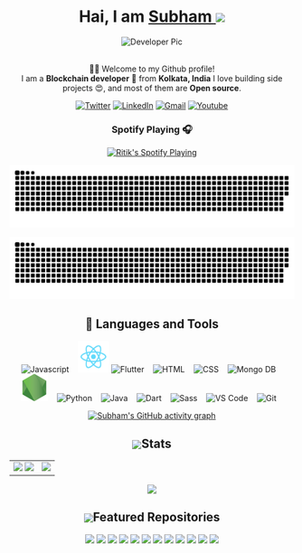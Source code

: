 <div align="center">
    <h1> Hai, I am <a href="https://subham-maity.github.io/subham/" target="_blank">Subham </a> <img
            src="https://media.giphy.com/media/hvRJCLFzcasrR4ia7z/giphy.gif" width="32"></h1>
    <img alt="Developer Pic"
        src="https://github.com/Subham-Maity/subham-maity/blob/master/src/robot.gif?raw=true" width="350"/>
    <br/><br/>
    <p>🙏🏻 Welcome to my Github profile!<br />
        I am a <b>Blockchain developer</b> 🚀 from <b>Kolkata, India</b>
        I love building side projects 😍, and most of them are <b>Open source</b>.  </p>
    <div>
        <a href="https://twitter.com/code_xam" target="_blank"><img alt="Twitter"
                src="https://img.shields.io/badge/twitter-%231DA1F2.svg?&style=for-the-badge&logo=twitter&logoColor=white" /></a>
        <a href="https://www.linkedin.com/in/subham-xam/" target="_blank"><img alt="LinkedIn"
                src="https://img.shields.io/badge/linkedin-%230077B5.svg?&style=for-the-badge&logo=linkedin&logoColor=white" /></a>
        <a href="mailto:maitysubham4041@gmail.com" target="_blank"><img alt="Gmail"
                src="https://img.shields.io/badge/-Gmail-D14836?style=for-the-badge&logo=Gmail&logoColor=white" /></a>
       <a href="https://www.youtube.com/channel/UCztgfCRJci6nx0VPVZcFstw/featured" target="_blank"><img alt="Youtube"
                src="https://img.shields.io/badge/YouTube-FF0000?style=for-the-badge&logo=youtube&logoColor=white" /></a>

        
       
</div>


    
### Spotify Playing 🎧
[<img src="https://githubplaying-srivastavaritik.vercel.app/api/spotify.py" alt="Ritik's Spotify Playing" width="350" />](https://open.spotify.com/user/314ga2uhgreejio6gahh3skgkody)
    
   

<div align="center">
 


![Subham's GitHub activity graph](https://raw.githubusercontent.com/subham-maity/subham-maity/output/github-contribution-grid-snake-sissa.svg#gh-dark-mode-only)
 


![Subham's GitHub activity graph](https://raw.githubusercontent.com/subham-maity/subham-maity/output/github-contribution-grid-snake-sissa-white.svg#gh-light-mode-only)

</div>
<div>
        <h2>🧰 Languages and Tools</h2>
        <p align="center">
            <img src="https://upload.wikimedia.org/wikipedia/commons/9/99/Unofficial_JavaScript_logo_2.svg" width="48"
                alt="Javascript" />&nbsp;&nbsp;&nbsp
            <img src="https://raw.githubusercontent.com/github/explore/80688e429a7d4ef2fca1e82350fe8e3517d3494d/topics/react/react.png"
                alt="React.js" width="55" />
            <img src="https://avatars1.githubusercontent.com/u/14101776?s=200&v=4" alt="Flutter"
                width="48" />&nbsp;&nbsp;&nbsp
            <img src="https://upload.wikimedia.org/wikipedia/commons/6/61/HTML5_logo_and_wordmark.svg" alt="HTML"
                width="48" />&nbsp;&nbsp;&nbsp
            <img src="https://upload.wikimedia.org/wikipedia/commons/d/d5/CSS3_logo_and_wordmark.svg" alt="CSS"
                width="35" />&nbsp;&nbsp;&nbsp
            <img src="https://avatars1.githubusercontent.com/u/45120?s=200&v=4" alt="Mongo DB"
                width="48" />&nbsp;&nbsp;&nbsp
            <img src="https://raw.githubusercontent.com/github/explore/80688e429a7d4ef2fca1e82350fe8e3517d3494d/topics/nodejs/nodejs.png"
                alt="Node.js" width="48" />&nbsp;&nbsp;&nbsp
            <img src="https://upload.wikimedia.org/wikipedia/commons/c/c3/Python-logo-notext.svg" alt="Python"
                width="48" />&nbsp;&nbsp;&nbsp
            <img src="https://cdn.jsdelivr.net/npm/programming-languages-logos@0.0.3/src/java/java_64x64.png" width="48"
                alt="Java" />&nbsp;&nbsp;&nbsp
            <img src="https://avatars1.githubusercontent.com/u/1609975?s=200&v=4" width="48"
                alt="Dart" />&nbsp;&nbsp;&nbsp
            <img src="https://upload.wikimedia.org/wikipedia/commons/9/96/Sass_Logo_Color.svg" alt="Sass"
                width="48" />&nbsp;&nbsp;&nbsp
            <img src="https://upload.wikimedia.org/wikipedia/commons/9/9a/Visual_Studio_Code_1.35_icon.svg" alt="VS Code" width="50" />&nbsp;&nbsp;&nbsp
            <img src="https://upload.wikimedia.org/wikipedia/commons/3/3f/Git_icon.svg" alt="Git"
                width="48" />&nbsp;&nbsp;&nbsp
        </p>
    </div>

[![Subham's GitHub activity graph](https://activity-graph.herokuapp.com/graph?username=Subham-Maity&theme=react-dark)](https://github.com/Subham-Maity)









<!-- ![Amazon AWS](https://img.shields.io/badge/Amazon%20AWS-232F3E?style=flat-square&logo=amazon-aws)
![Microsoft Azure](https://img.shields.io/badge/Microsoft%20Azure-232F7E?style=flat-square&logo=microsoft-azure)
![Google Cloud](https://img.shields.io/badge/Google%20Cloud-black?style=flat-square&logo=google-cloud)
![Docker](https://img.shields.io/badge/-Docker-black?style=flat-square&logo=docker) -->
<!-- ![Postman](https://img.shields.io/badge/Postman-FF6C37?logo=postman&logoColor=white) -->




<div>
    <h2><img align="center" width="35"
            src="https://emojis.slackmojis.com/emojis/images/1531847048/4223/blob-100.gif?1531847048" />Stats</h2>
    
<table>
<tr>
<td>
<img src="https://github-readme-stats.vercel.app/api?username=Subham-Maity&include_all_commits=true&count_private=true&show_icons=true&line_height=20&theme=tokyonight"/>
 <img src="https://github-profile-summary-cards.vercel.app/api/cards/profile-details?username=subham-maity&theme=github_dark&show_icons=true" />
<td><img src="https://github-readme-stats.vercel.app/api/top-langs?username=Subham-Maity&show_icons=true&locale=en&layout=compact&theme=tokyonight" />
</td>
</tr>
</table>
<p align="center">
<img align="center" src="https://github-readme-streak-stats.herokuapp.com/?user=Subham-Maity&theme=tokyonight" />
</p>  
</div>

 <div>
        <h2><img align="center" width="35"
                src="https://emojis.slackmojis.com/emojis/images/1531847048/4223/blob-100.gif?1531847048" />Featured
            Repositories</h2>
        <p align="center">
        <a href="https://github.com/Subham-Maity/twitter-blockchain-web3">
                <img src="https://github-readme-stats.vercel.app/api/pin/?username=Subham-Maity&repo=twitter-blockchain-web3&theme=tokyonight" /></a>    
<a href="https://github.com/Subham-Maity/textutils">
                <img src="https://github-readme-stats.vercel.app/api/pin/?username=Subham-Maity&repo=textutils&theme=tokyonight" /></a>
<a href="https://github.com/Subham-Maity/hostel-management-system">
                <img src="https://github-readme-stats.vercel.app/api/pin/?username=Subham-Maity&repo=hostel-management-system&theme=tokyonight" /></a>
<a href="https://github.com/Subham-Maity/RandomSentenceGenerator">
                <img src="https://github-readme-stats.vercel.app/api/pin/?username=Subham-Maity&repo=RandomSentenceGenerator&theme=tokyonight" /></a>
<a href="https://github.com/Subham-Maity/xamnewz">
                <img src="https://github-readme-stats.vercel.app/api/pin/?username=Subham-Maity&repo=xamnewz&theme=tokyonight" /></a>
<a href="https://github.com/Subham-Maity/cryptoapp">
                <img src="https://github-readme-stats.vercel.app/api/pin/?username=Subham-Maity&repo=cryptoapp&theme=tokyonight" /></a>
<a href="https://github.com/Subham-Maity/Android-Basic-Apps-Java">
                <img src="https://github-readme-stats.vercel.app/api/pin/?username=Subham-Maity&repo=Android-Basic-Apps-Java&theme=tokyonight" /></a>
<a href="https://github.com/Subham-Maity/Blockchain-Book-vol2">
                <img src="https://github-readme-stats.vercel.app/api/pin/?username=Subham-Maity&repo=Blockchain-Book-vol2&theme=tokyonight" /></a>
<a href="https://github.com/Subham-Maity/solidity-tutorial">
                <img src="https://github-readme-stats.vercel.app/api/pin/?username=Subham-Maity&repo=solidity-tutorial&theme=tokyonight" /></a>
<a href="https://github.com/Subham-Maity/ethereum-tutorial">
                <img src="https://github-readme-stats.vercel.app/api/pin/?username=Subham-Maity&repo=ethereum-tutorial&theme=tokyonight" /></a>
<a href="https://github.com/Subham-Maity/html-tutorial-for-beginners">
                <img src="https://github-readme-stats.vercel.app/api/pin/?username=Subham-Maity&repo=html-tutorial-for-beginners&theme=tokyonight" /></a>
<a href="https://github.com/Subham-Maity/react-js-bootcamp">
                <img src="https://github-readme-stats.vercel.app/api/pin/?username=Subham-Maity&repo=react-js-bootcamp&theme=tokyonight" /></a>
        </p>
    </div>
    








